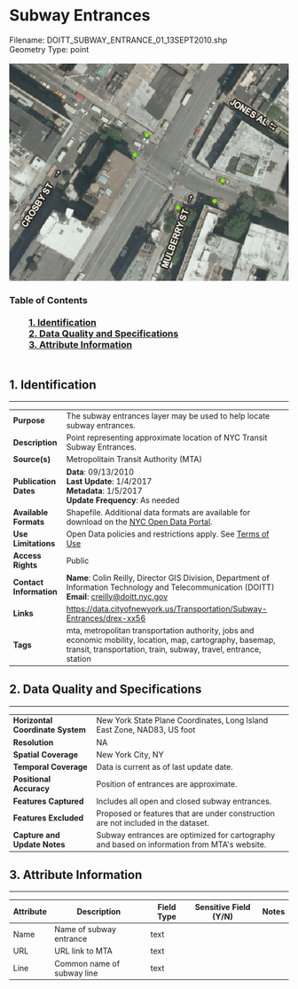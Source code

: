 # Subway Entrances
Filename: DOITT_SUBWAY_ENTRANCE_01_13SEPT2010.shp <br>Geometry Type: point<br><br>![image](https://github.com/CityOfNewYork/nyc-geo-metadata/blob/master/Images/SubwayEntrances.PNG)

### Table of Contents<br><br>&nbsp;&nbsp;&nbsp;&nbsp;&nbsp;&nbsp;&nbsp;&nbsp;&nbsp;[**1. Identification**](#1-identification)<br>&nbsp;&nbsp;&nbsp;&nbsp;&nbsp;&nbsp;&nbsp;&nbsp;&nbsp;[**2. Data Quality and Specifications**](#2-data-quality-and-specifications)<br>&nbsp;&nbsp;&nbsp;&nbsp;&nbsp;&nbsp;&nbsp;&nbsp;&nbsp;[**3. Attribute Information**](#3-attribute-information)<br><br>
## 1. Identification
---------------------------------------------
|     |     |
| --- | --- |
**Purpose** |The subway entrances layer may be used to help locate subway entrances. 
**Description** |Point representing approximate location of NYC Transit Subway Entrances. 
**Source(s)** |Metropolitain Transit Authority (MTA) 
**Publication Dates** |**Data**: 09/13/2010<br>**Last Update**: 1/4/2017<br>**Metadata**: 1/5/2017<br>**Update Frequency**: As needed
**Available Formats** |Shapefile. Additional data formats are available for download on the [NYC Open Data Portal](https://data.cityofnewyork.us/Transportation/Subway-Entrances/drex-xx56).
**Use Limitations** |Open Data policies and restrictions apply. See [Terms of Use](http://www.nyc.gov/html/data/terms.html)
**Access Rights** |Public
**Contact Information** |**Name**: Colin Reilly, Director GIS Division, Department of Information Technology and Telecommunication (DOITT)<br>**Email**: creilly@doitt.nyc.gov
**Links** |https://data.cityofnewyork.us/Transportation/Subway-Entrances/drex-xx56
**Tags** |mta, metropolitan transportation authority, jobs and economic mobility, location, map, cartography, basemap, transit, transportation, train, subway, travel, entrance, station
## 2. Data Quality and Specifications
---------------------------------------------
|     |     |
| --- | --- |
**Horizontal Coordinate System** |New York State Plane Coordinates, Long Island East Zone, NAD83, US foot
**Resolution** |NA
**Spatial Coverage** |New York City, NY
**Temporal Coverage** |Data is current as of last update date.
**Positional Accuracy** |Position of entrances are approximate. 
**Features Captured** |Includes all open and closed subway entrances. 
**Features Excluded** |Proposed or features that are under construction are not included in the dataset. 
**Capture and Update Notes** |Subway entrances are optimized for cartography and based on information from MTA's website. 
## 3. Attribute Information
---------------------------------------------
| Attribute | Description | Field Type | Sensitive Field (Y/N) | Notes| 
|------------ | ------------- | -------- | ----------- | ----------|
| Name | Name of subway entrance | text | 
| URL | URL link to MTA | text | 
| Line | Common name of subway line | text | 
